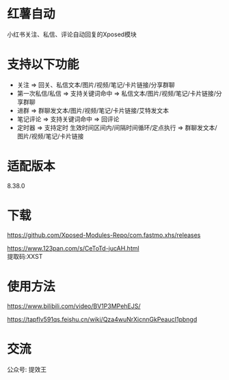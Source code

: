 # 红薯自动

小红书关注、私信、评论自动回复的Xposed模块

# 支持以下功能

- 关注 => 回关、私信文本/图片/视频/笔记/卡片链接/分享群聊
- 第一次私信/私信 => 支持关键词命中 => 私信文本/图片/视频/笔记/卡片链接/分享群聊
- 进群 => 群聊发文本/图片/视频/笔记/卡片链接/艾特发文本
- 笔记评论 => 支持关键词命中 => 回评论
- 定时器 => 支持定时 生效时间区间内/间隔时间循环/定点执行 => 群聊发文本/图片/视频/笔记/卡片链接

# 适配版本

8.38.0

# 下载

https://github.com/Xposed-Modules-Repo/com.fastmo.xhs/releases

https://www.123pan.com/s/CeToTd-jucAH.html  
提取码:XXST 

# 使用方法

https://www.bilibili.com/video/BV1P3MPehEJS/

https://tapflv591qs.feishu.cn/wiki/Qza4wuNrXicnnGkPeaucI1pbngd

# 交流

公众号: 提效王
